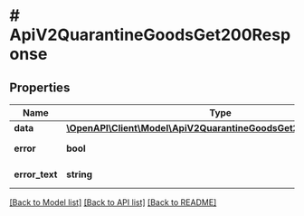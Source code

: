 # # ApiV2QuarantineGoodsGet200Response

## Properties

Name | Type | Description | Notes
------------ | ------------- | ------------- | -------------
**data** | [**\OpenAPI\Client\Model\ApiV2QuarantineGoodsGet200ResponseData**](ApiV2QuarantineGoodsGet200ResponseData.md) |  | [optional]
**error** | **bool** | Флаг ошибки | [optional]
**error_text** | **string** | Текст ошибки | [optional]

[[Back to Model list]](../../README.md#models) [[Back to API list]](../../README.md#endpoints) [[Back to README]](../../README.md)
